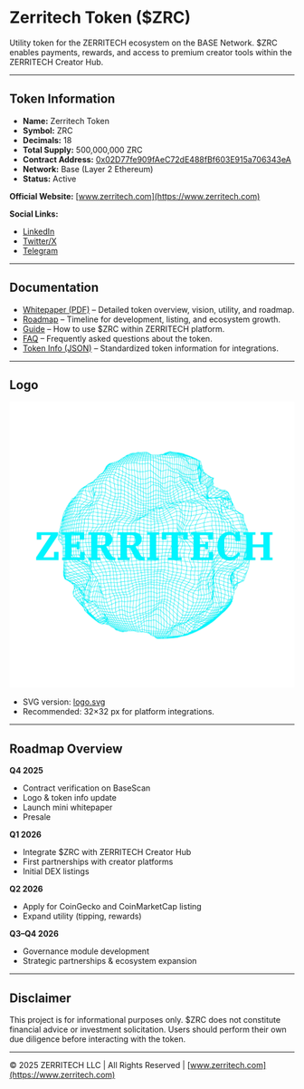 # Zerritech Token ($ZRC)

Utility token for the ZERRITECH ecosystem on the BASE Network. $ZRC enables payments, rewards, and access to premium creator tools within the ZERRITECH Creator Hub.

---

## Token Information

- **Name:** Zerritech Token  
- **Symbol:** ZRC  
- **Decimals:** 18  
- **Total Supply:** 500,000,000 ZRC  
- **Contract Address:** [0x02D77fe909fAeC72dE488fBf603E915a706343eA](https://basescan.org/token/0x02D77fe909fAeC72dE488fBf603E915a706343eA)  
- **Network:** Base (Layer 2 Ethereum)  
- **Status:** Active  

**Official Website:** [www.zerritech.com](https://www.zerritech.com)  

**Social Links:**  
- [LinkedIn](https://www.linkedin.com/company/107114385)  
- [Twitter/X](https://x.com/zrctoken?s=21)  
- [Telegram](https://t.me/zerritech)

---

## Documentation

- [Whitepaper (PDF)](whitepaper.pdf) – Detailed token overview, vision, utility, and roadmap.  
- [Roadmap](roadmap.md) – Timeline for development, listing, and ecosystem growth.  
- [Guide](guide.md) – How to use $ZRC within ZERRITECH platform.  
- [FAQ](faq.md) – Frequently asked questions about the token.  
- [Token Info (JSON)](info.json) – Standardized token information for integrations.  

---

## Logo

![Zerritech Token Logo](logo.png)  

- SVG version: [logo.svg](logo.svg)  
- Recommended: 32×32 px for platform integrations.

---

## Roadmap Overview

**Q4 2025**  
- Contract verification on BaseScan  
- Logo & token info update  
- Launch mini whitepaper  
- Presale  

**Q1 2026**  
- Integrate $ZRC with ZERRITECH Creator Hub  
- First partnerships with creator platforms  
- Initial DEX listings  

**Q2 2026**  
- Apply for CoinGecko and CoinMarketCap listing  
- Expand utility (tipping, rewards)  

**Q3–Q4 2026**  
- Governance module development  
- Strategic partnerships & ecosystem expansion  

---

## Disclaimer

This project is for informational purposes only. $ZRC does not constitute financial advice or investment solicitation. Users should perform their own due diligence before interacting with the token.

---

© 2025 ZERRITECH LLC | All Rights Reserved | [www.zerritech.com](https://www.zerritech.com)
